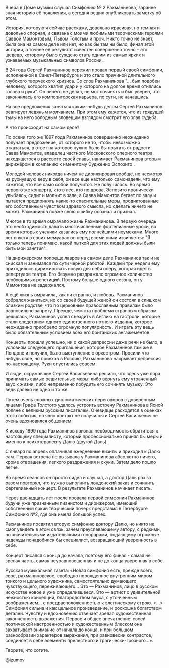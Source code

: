 
Вчера в Доме музыки слушал Симфонию № 2 Рахманинова, заранее зная историю её появления, а сегодня решил опубликовать заметку об этом.

История, которую я сейчас расскажу, довольно красивая, но темная и довольно спорная, и связана с моими любимыми творческими героями Саввой Мамонтовым, Львом Толстым и проч. Никто точно не знает, была она на самом деле или нет, но как бы там ни было, финал этой истории, а точнее её результат известен совершенно точно – это шедевр, которому было суждено стать одним из самых ярких и узнаваемых музыкальных символов России.

В 24 года Сергей Рахманинов пережил провал первый своей симфонии, исполненной в Санкт-Петербурге и это стало причиной длительного глубокого творческого кризиса. Со слов Рахманинова "... был подобен человеку, которого хватил удар и у которого на долгое время отнялись голова и руки". Он ничего не делал, не мог сочинять и был уверен, что закончилась его композиторская карьера, по сути, не начавшись. 

На все предложения заняться каким-нибудь делом Сергей Рахманинов реагирует ледяным молчанием. При этом ему кажется, что из грядущей тьмы на него холодным зловещим взглядом смотрит его злая судьба.

А что происходит на самом деле?

По осени того же 1897 года Рахманинов совершенно неожиданно
получает предложение, от которого не то, чтобы невозможно отказаться, в ответ на которое нужно было бы прыгать от радости. Савва Мамонтов, владелец частного Московского оперного театра, находящегося в рассвете своей славы, нанимает Рахманинова вторым дирижёром в компанию к именитому Эудженио Эспозито . 

Молодой человек никогда ничем не дирижировал вообще, но несмотря на рухнувшую веру в себя, он все еще настолько самонадеян, что ему кажется, что все само собой получится. Не получилось. Во время первого же концерта, кто в лес, кто по дрова, Эспозито иронически улыбаясь, сидит и молчит в зале, а Савва Мамонтов бегает по залу и пытается предпринять какие-то спасительные меры, продиктованные его собственным чувством здравого смысла, но сделать ничего не может. Рахманинов позже свою ошибку осознал и признал. 

Многое в то время омрачало жизнь Рахманинова. В первую очередь это необходимость давать многочисленные фортепианные уроки, во время которых ученики казались ему полнейшими неумехами. Много лет спустя в своих мемуарах он перед всеми ними извиняется: "Я только теперь понимаю,
какой пыткой для этих людей должны были быть мои занятия". 

На дирижерском попреще лавров на самом деле Рахманинов так и не снискал и занимался по сути черной работой. Каждый три недели ему приходилось дирижировать новую для себя оперу, которая идет в репертуаре театра. Его безумно раздражало огромное количество необходимых репетиций.
Поэтому больше одного сезона, он у Мамонтова не задержался.

А ещё жизнь омрачила, как ни странно, и любовь. Рахманинов собрался жениться, но со своей будущей женой он состоял в слишком близким родстве, что по церковным православным правилам было равносильно запрету. Прежде, чем эта проблема странным образом решилась, Рахманинов успел съездить в Англию на гастроли, которые стали следствием одного единственного нотного издания, которое неожиданно приобрело огромную популярность. И играть эту вещь было обязательным условием всех его британских ангажементов.

Концерты прошли успешно, ни о какой депрессии даже речи не было, а условиям следующего приглашения, которое Рахманинов там же в Лондоне и получил, было выступление с оркестром. Просили что-нибудь свое, но приехав в Россию, Рахманинова накрывает депрессия по-настоящему. Руки опустились совсем.

И люди, окружавшие Сергей Васильевича решили, что здесь уже пора принимать самые решительные меры: либо вернуть ему утраченный вкус к жизни, либо непременно побудить его сочинять музыку. Это ведь далеко не одно и то же.

Путем очень сложных дипломатических переговоров с доверенным лицами Графа Толстого удалось устроить встречу Рахманинова в Ясной поляне с великим русским писателем. Очевидцы расходятся в оценках этого события, но явно контакт не получился и Сергей Васильевич не очень вдохновился общением.

К исходу 1899 года Рахманинов признал необходимость обратиться к настоящему специалисту, который профессионально принял бы меры и именно к психотерапевту Далю (другой Даль).

С января по апрель оплачивал ежедневные визиты и приходил к Далю сам. Первая встреча не вызывала у Рахманинова абсолютно ничего, кроме отвращения, легкого раздражения и скуки. Затем дело пошло легче.

Во время сеансов он просто сидел и слушал, а доктор Даль раз за разом повторял, что нужно выполнить лондонский заказ и сочинить фертепианный концерт. В результате Рахманинов начинает писать.

Через двенадцать лет после провала первой симфонии Рахманинов будучи уже признанным пианистом и дирижером, имеющий собственный яркий творческий почерк представил в Петербурге Симфонию №2, где она имела большой успех.

Рахманинов посвятил вторую симфонию доктору Далю, но никто не смог увидеть в этом связь: зачем преуспевающему автору, с редкими, но значительными издательскими гонорарами, подающему огромные надежды понадобился бы специалист, возвращающий уверенность в себе.

Концерт писался с конца до начала, поэтому его финал - самая не зрелая часть, самая неуравновешенная и не до конца уверенная в себе.

Русская музыкальная газета: «Новая симфония есть, прежде всего, свое, рахманиновское, свободно порожденное внутренним миром тонкого и цельного художника, самостоятельно думающего, чувствующего, переживающего... Это — Рахманинов, лицо в русском искусстве новое и уже определившееся. Это — артист с удивительной нежностью концепций, благородством вкуса, с утонченным воображением... с предрасположенностью к элегическому строю. <...> Симфония сильна и как цельное произведение, и роскошна богатством деталей. Чувству и вдохновению отвечает зрелая художественная законченность выражения. Первое и общее впечатление: своей поэтической настроенностью и художественным блеском она захватывает внимание от начала до конца, и при большом разнообразии характеров выражения, при равновесии контрастов, соединяет в себе элементы прелестного и трагически-грозного...».

Творите, что хотите.

@izumov

